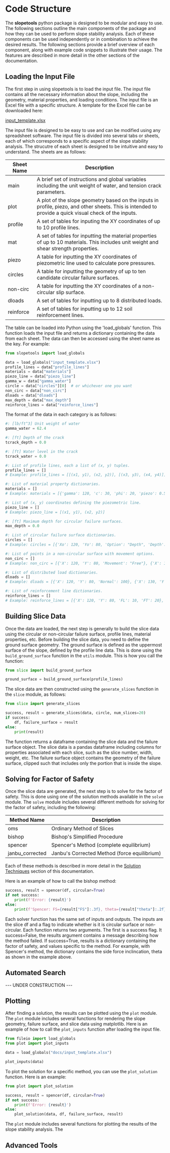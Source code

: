 # Code Structure

The **slopetools** python package is designed to be modular and easy to use. The following sections outline the main components of the package and how they can be used to perform slope stability analysis. Each of these components can be used independently or in combination to achieve the desired results. The following sections provide a brief overview of each component, along with example code snippets to illustrate their usage. The features are described in more detail in the other sections of the documentation.

## Loading the Input File

The first step in using slopetools is to load the input file. The input file contains all the necessary information about the slope, including the geometry, material properties, and loading conditions. The input file is an Excel file with a specific structure. A template for the Excel file can be downloaded here:

[input_template.xlsx](../input_template.xlsx)

The input file is designed to be easy to use and can be modified using any spreadsheet software. The input file is divided into several tabs or sheets, each of which corresponds to a specific aspect of the slope stability analysis. The strucutre of each sheet is designed to be intuitive and easy to understand. The sheets are as follows:

<div class="wrapped-table">
  <table>
    <thead>
      <tr>
        <th>Sheet Name</th>
        <th>Description</th>
      </tr>
    </thead>
    <tbody>
      <tr>
        <td>main</td>
        <td>A brief set of instructions and global variables including the unit weight of water, and tension crack parameters.</td>
      </tr>
      <tr>
        <td>plot</td>
        <td>A plot of the slope geometry based on the inputs in profile, piezo, and other sheets. This is intended to provide a quick visual check of the inputs.</td>
      </tr>
      <tr>
        <td>profile</td>
        <td>A set of tables for inputing the XY coordinates of up to 10 profile lines.</td>
      </tr>
      <tr>
        <td>mat</td>
        <td>A set of tables for inputting the material properties of up to 10 materials. This includes unit weight and shear strength properties.</td>
      </tr>
      <tr>
        <td>piezo</td>
        <td>A table for inputting the XY coordinates of piezometric line used to calculate pore pressures.</td>
      </tr>
      <tr>
        <td>circles</td>
        <td>A table for inputting the geometry of up to ten candidate circular failure surfaces.</td>
      </tr>
      <tr>
        <td>non-circ</td>
        <td>A table for inputting the XY coordinates of a non-circular slip surface.</td>
      </tr>
      <tr>
        <td>dloads</td>
        <td>A set of tables for inputting up to 8 distributed loads.</td>
      </tr>
      <tr>
        <td>reinforce</td>
        <td>A set of tables for inputting up to 12 soil reinforcement lines.</td>
      </tr>
    </tbody>
  </table>
</div>

The table can be loaded into Python using the 'load_globals' function. This function loads the input file and 
returns a dictionary containing the data from each sheet. The data can then be accessed using the sheet name as the 
key. For example:

```python
from slopetools import load_globals

data = load_globals("input_template.xlsx")
profile_lines = data["profile_lines"]
materials = data["materials"]
piezo_line = data["piezo_line"]
gamma_w = data["gamma_water"]
circle = data["circles"][0]  # or whichever one you want
non_circ = data["non_circ"]
dloads = data["dloads"]
max_depth = data["max_depth"]
reinforce_lines = data["reinforce_lines"]
```

The format of the data in each category is as follows: 

```python
#: [lb/ft^3] Unit weight of water
gamma_water = 62.4

#: [ft] Depth of the crack
tcrack_depth = 0.0

#: [ft] Water level in the crack
tcrack_water = 0.0

#: List of profile lines, each a list of (x, y) tuples.
profile_lines = []
# Example: profile_lines = [[(x1, y1), (x2, y2)], [(x3, y3), (x4, y4)]]

#: List of material property dictionaries.
materials = []
# Example: materials = [{'gamma': 120, 'c': 30, 'phi': 20, 'piezo': 0.5, 'sigma_gamma': 0.1, 'sigma_c': 0.1, 'sigma_phi': 0.1}]

#: List of (x, y) coordinates defining the piezometric line.
piezo_line = []
# Example: piezo_line = [(x1, y1), (x2, y2)]

#: [ft] Maximum depth for circular failure surfaces.
max_depth = 0.0

#: List of circular failure surface dictionaries.
circles = []
# Example: circles = [{'Xo': 120, 'Yo': 80, 'Option': "Depth", 'Depth': -10, 'Xi': 5, 'Yi': 5}]

#: List of points in a non-circular surface with movement options.
non_circ = []
# Example: non_circ = [{'X': 120, 'Y': 80, 'Movement': "Free"}, {'X': 130, 'Y': 90, 'Movement': "Horiz"}]

#: List of distributed load dictionaries.
dloads = []
# Example: dloads = [{'X': 120, 'Y': 80, 'Normal': 100}, {'X': 130, 'Y': 90, 'Normal': 150}]

#: List of reinforcement line dictionaries.
reinforce_lines = []
# Example: reinforce_lines = [{'X': 120, 'Y': 80, 'FL': 10, 'FT': 20}, {'X': 130, 'Y': 90, 'FL': 15, 'FT': 25}]

```

## Building Slice Data

Once the data are loaded, the next step is generally to build the slice data using the circular or non-circular 
failure surface, profile lines, material properties, etc. Before building the slice data, you need to define the 
ground surface geometry. The ground surface is defined as the uppermost surface of the slope, defined by the profile 
line data. This is done using the `build_ground_surface` function in the `utils` module. This is how you call the function:

```python
from slice import build_ground_surface

ground_surface = build_ground_surface(profile_lines)
```

The slice data are then constructed using the `generate_slices` function in the `slice` module, as follows:

```python
from slice import generate_slices

success, result = generate_slices(data, circle, num_slices=20)
if success:
    df, failure_surface = result
else:
    print(result)
```

The function returns a dataframe containing the slice data and the failure surface object. The slice data is a 
pandas dataframe including columns for properties associated with each slice, such as the slice number, width, 
weight, etc. The failure surface object contains the geometry of the failure surface, clipped such that includes 
only the portion that is inside the slope.

## Solving for Factor of Safety

Once the slice data are generated, the next step is to solve for the factor of safety. This is done using one of the 
solution methods available in the `solve` module. The `solve` module includes several different methods for solving 
for the factor of safety, including the following:

| Method Name     | Description                                     |
|-----------------|-------------------------------------------------|
| oms             | Ordinary Method of Slices                       |
| bishop          | Bishop's Simplified Procedure                   |
| spencer         | Spencer's Method  (complete equilibrium)        |
| janbu_corrected | Janbu's Corrected Method    (force equilibrium) |


Each of these methods is described in more detail in the [Solution Techniques](../methods) section of this documentation.

Here is an example of how to call the bishop method:

```python
success, result = spencer(df, circular=True)
if not success:
    print(f'Error: {result}')
else:
    print(f'Spencer: FS={result["FS"]:.3f}, theta={result["theta"]:.2f} degrees')
```

Each solver function has the same set of inputs and outputs. The inputs are the slice df and a flag to indicate whether is it is circular surface or non-circular. Each function returns two arguments. The first is a success flag. It success=False, the results argument contains a message describing how the method failed. If success=True, results is a dictionary containing the factor of safety, and values specific to the method. For example, with Spencer's method, the dictionary contains the side force inclincation, theta as shown in the example above. 

## Automated Search

--- UNDER CONSTRUCTION ---

## Plotting

After finding a solution, the results can be plotted using the `plot` module. The `plot` module includes several 
functions for rendering the slope geometry, failure surface, and slice data using matplotlib. Here is an example of 
how to call the `plot_inputs` function after loading the input file. 

```python
from fileio import load_globals
from plot import plot_inputs

data = load_globals("docs/input_template.xlsx")

plot_inputs(data)
```

To plot the solution for a specific method, you can use the `plot_solution` function. Here is an example:

```python
from plot import plot_solution

success, result = spencer(df, circular=True)
if not success:
    print(f'Error: {result}')
else:
    plot_solution(data, df, failure_surface, result)
```

The `plot` module includes several functions for plotting the results of the slope stability analysis. The

## Advanced Tools
